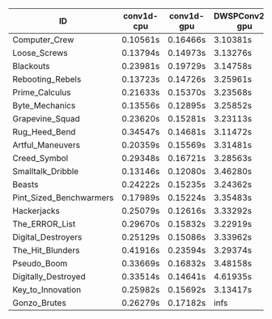 |ID|conv1d-cpu|conv1d-gpu|DWSPConv2D-gpu|gemm-gpu|avg|
|-|-|-|-|-|-|
|Computer_Crew|0.10561s|0.16466s|3.10381s|1.95266s|1.33168s|
|Loose_Screws|0.13794s|0.14973s|3.13276s|1.97086s|1.34782s|
|Blackouts|0.23981s|0.19729s|3.14758s|1.85227s|1.35924s|
|Rebooting_Rebels|0.13723s|0.14726s|3.25961s|1.89619s|1.36007s|
|Prime_Calculus|0.21633s|0.15370s|3.23568s|1.87083s|1.36913s|
|Byte_Mechanics|0.13556s|0.12895s|3.25852s|1.97746s|1.37512s|
|Grapevine_Squad|0.23620s|0.15281s|3.23113s|1.95418s|1.39358s|
|Rug_Heed_Bend|0.34547s|0.14681s|3.11472s|1.98798s|1.39874s|
|Artful_Maneuvers|0.20359s|0.15569s|3.31481s|2.00491s|1.41975s|
|Creed_Symbol|0.29348s|0.16721s|3.28563s|1.93687s|1.42080s|
|Smalltalk_Dribble|0.13146s|0.12080s|3.46280s|1.99342s|1.42712s|
|Beasts|0.24222s|0.15235s|3.24362s|2.10664s|1.43621s|
|Pint_Sized_Benchwarmers|0.17989s|0.15224s|3.35483s|2.06913s|1.43902s|
|Hackerjacks|0.25079s|0.12616s|3.33292s|2.07249s|1.44559s|
|The_ERROR_List|0.29670s|0.15832s|3.22919s|2.11955s|1.45094s|
|Digital_Destroyers|0.25129s|0.15086s|3.33962s|2.24885s|1.49766s|
|The_Hit_Blunders|0.41916s|0.23594s|3.29374s|2.13746s|1.52158s|
|Pseudo_Boom|0.33669s|0.16832s|3.48158s|2.11900s|1.52640s|
|Digitally_Destroyed|0.33514s|0.14641s|4.61935s|2.78278s|1.97092s|
|Key_to_Innovation|0.25982s|0.15692s|3.13417s|infs|infs|
|Gonzo_Brutes|0.26279s|0.17182s|infs|2.13509s|infs|
